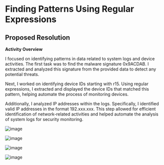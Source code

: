 # Finding Patterns Using Regular Expressions

## Proposed Resolution

**Activity Overview**

I focused on identifying patterns in data related to system logs and device activities. The first task was to find the malware signature 0x9ACDAB. I extracted and analyzed this signature from the provided data to detect any potential threats.

Next, I worked on identifying device IDs starting with r15. Using regular expressions, I extracted and displayed the device IDs that matched this pattern, helping automate the process of monitoring devices.

Additionally, I analyzed IP addresses within the logs. Specifically, I identified valid IP addresses in the format 192.xxx.xxx. This step allowed for efficient identification of network-related activities and helped automate the analysis of system logs for security monitoring.

![image](https://github.com/user-attachments/assets/4b805099-e7c7-402c-880c-aa9401b8bd80)

![image](https://github.com/user-attachments/assets/d2c5cf8f-93e6-4627-b9d0-60eaf0bfba49)

![image](https://github.com/user-attachments/assets/09ce9d95-d0e2-40e7-b007-187af95a5fff)

![image](https://github.com/user-attachments/assets/723036df-4ce3-4f5c-bc63-fe21a57fd2a9)
